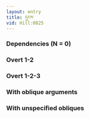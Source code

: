 ```yaml
---
layout: entry
title: དུངས་
vid: Hill:0825
---
```

### Dependencies (N = 0)


### Overt 1-2


### Overt 1-2-3


### With oblique arguments


### With unspecified obliques
